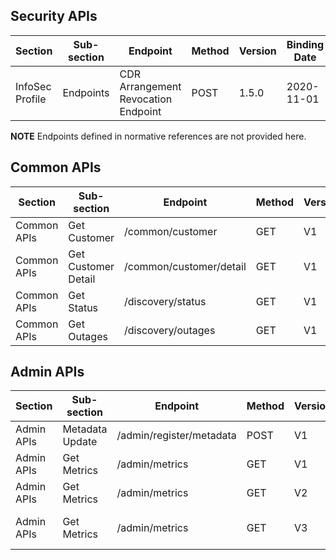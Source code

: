 ## Security APIs

| Section         | Sub-section                                  | Endpoint                                                   | Method | Version | Binding Date        | Retirement Date | Date Introduced    | Date Deprecated    |
|-----------------|----------------------------------------------|------------------------------------------------------------|--------|---------|---------------------|-----------------|--------------------|--------------------|
| InfoSec Profile | Endpoints                                    | CDR Arrangement Revocation Endpoint                        | <span class="method post">POST</span>   | 1.5.0   | 2020-11-01          | N/A             | 2020-04-17, V1.2.0 | N/A                |

**NOTE** Endpoints defined in normative references are not provided here.

## Common APIs

| Section         | Sub-section                                  | Endpoint                                                   | Method | Version | Binding Date        | Retirement Date | Date Introduced    | Date Deprecated    |
|-----------------|----------------------------------------------|------------------------------------------------------------|--------|---------|---------------------|-----------------|--------------------|--------------------|
| Common APIs     | Get Customer                                 | /common/customer                                           | <span class="method get">GET</span>    | V1      | 2020-07-01          | N/A             | 2019-09-30, V1.0.0 | N/A                |
| Common APIs     | Get Customer Detail                          | /common/customer/detail                                    | <span class="method get">GET</span>    | V1      | 2020-11-01          | N/A             | 2019-09-30, V1.0.0 | N/A                |
| Common APIs     | Get Status                                   | /discovery/status                                          | <span class="method get">GET</span>    | V1      | 2020-07-01          | N/A             | 2019-09-30, V1.0.0 | N/A                |
| Common APIs     | Get Outages                                  | /discovery/outages                                         | <span class="method get">GET</span>    | V1      | 2020-07-01          | N/A             | 2019-09-30, V1.0.0 | N/A                |

## Admin APIs

| Section         | Sub-section                                  | Endpoint                                                   | Method | Version | Binding Date        | Retirement Date | Date Introduced    | Date Deprecated    |
|-----------------|----------------------------------------------|------------------------------------------------------------|--------|---------|---------------------|-----------------|--------------------|--------------------|
| Admin APIs      | Metadata Update                              | /admin/register/metadata                                   | <span class="method post">POST</span>   | V1      | 2020-07-01          | N/A             | 2019-09-30, V1.0.0 | N/A                |
| Admin APIs      | Get Metrics                                  | /admin/metrics                                             | <span class="method get">GET</span>    | V1      | 2020-07-01          | 2021-10-31      | 2019-09-30, V1.0.0 | 2021-04-29, V1.9.0 |
| Admin APIs      | Get Metrics                                  | /admin/metrics                                             | <span class="method get">GET</span>    | V2      | 2021-07-31          | 2022-12-05             | 2020-09-16, V1.5.0 | 2021-10-06, V1.12.0                |
| Admin APIs      | Get Metrics                                  | /admin/metrics                                             | <span class="method get">GET</span>    | V3      | 2022-10-01          | N/A             | 2021-10-06, V1.12.0 | N/A                |
